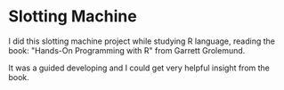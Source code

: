# Slotting Machine

I did this slotting machine project while studying R language, reading the book: "Hands-On Programming with R" from Garrett Grolemund.

It was a guided developing and I could get very helpful insight from the book.
